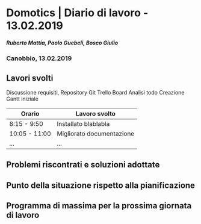 # Domotics | Diario di lavoro - 13.02.2019

##### Ruberto Mattia, Paolo Guebeli, Bosco Giulio

### Canobbio, 13.02.2019

## Lavori svolti
Discussione requisiti,
Repository Git
Trello Board
Analisi todo
Creazione Gantt iniziale


|Orario        |Lavoro svolto                 |
|--------------|------------------------------|
|8:15 - 9:50   |Installato blablabla          |
|10:05 - 11:00 |Migliorato documentazione     |
|...           |...                           |

##  Problemi riscontrati e soluzioni adottate


##  Punto della situazione rispetto alla pianificazione


## Programma di massima per la prossima giornata di lavoro
